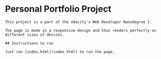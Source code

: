 # Personal Portfolio Project
    
    This project is a part of the Udacity's Web Developer Nanodegree I.
    
    The page is made in a responsive design and thus renders perfectly on different sizes of devices.
    
    ## Instructions to run
    
    Just run [index.html](index.html) to run the page.
